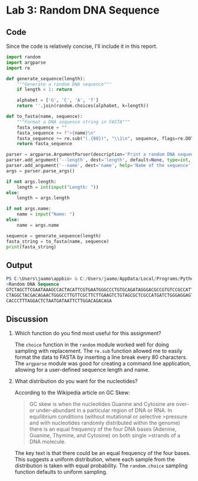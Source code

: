 # Lab 3: Random DNA Sequence

## Code

Since the code is relatively concise, I'll include it in this report.

```python
import random
import argparse
import re

def generate_sequence(length):
    """Generate a random DNA sequence"""
    if length < 1: return

    alphabet = ['G', 'C', 'A', 'T']
    return ''.join(random.choices(alphabet, k=length))

def to_fasta(name, sequence):
    """Format a DNA sequence string in FASTA"""
    fasta_sequence = ""
    fasta_sequence += f">{name}\n"
    fasta_sequence += re.sub("(.{80})", "\\1\n", sequence, flags=re.DOTALL)
    return fasta_sequence

parser = argparse.ArgumentParser(description='Print a random DNA sequence in FASTA format')
parser.add_argument('--length', dest='length', default=None, type=int, help='Length of the DNA sequence')
parser.add_argument('--name', dest='name', help='Name of the sequence')
args = parser.parse_args()

if not args.length:
    length = int(input("Length: "))
else:
    length = args.length

if not args.name:
    name = input("Name: ")
else:
    name = args.name

sequence = generate_sequence(length)
fasta_string = to_fasta(name, sequence)
print(fasta_string)
```

## Output
```powershell
PS C:\Users\jaamo\appbio> & C:/Users/jaamo/AppData/Local/Programs/Python/Python36/python.exe c:/Users/jaamo/appbio/src/randomdna.py --name "Random DNA Sequence" --length 200
>Random DNA Sequence
GTCTAGCTTCGAATAAAGCCACTACATTCGTGAATGGGCCCTGTGCAGATAGGGACGCCGTGTCCGCCATTCAGGCTTTC
CTAGGCTACGACAGAACTGGGCCTTGTTCGCTTCTTGAAGTCTGTAGCGCTCGCCATGATCTGGGAGGAGTGTTCTCCAG
CACCCTTTAGGACTCTAATGATAATTCTTGGACAGACAGA
```

## Discussion
1. Which function do you find most useful for this assignment?

    The `choice` function in the `random` module worked well for doing sampling with replacement. The `re.sub` function allowed me to easily format the data to FASTA by inserting a line break every 80 characters. The `argparse` module was good for creating a command line application, allowing for a user-defined sequence length and name.

2. What distribution do you want for the nucleotides?

    According to the Wikipedia article on GC Skew: 
    >GC skew is when the nucleotides Guanine and Cytosine are over- or under-abundant in a particular region of DNA or RNA. In equilibrium conditions (without mutational or selective >pressure and with nucleotides randomly distributed within the genome) there is an equal frequency of the four DNA bases (Adenine, Guanine, Thymine, and Cytosine) on both single >strands of a DNA molecule.

    The key text is that there could be an equal frequency of the four bases. This suggests a uniform distribution, where each sample from the distribution is taken with equal probability. The `random.choice` sampling function defaults to uniform sampling.
